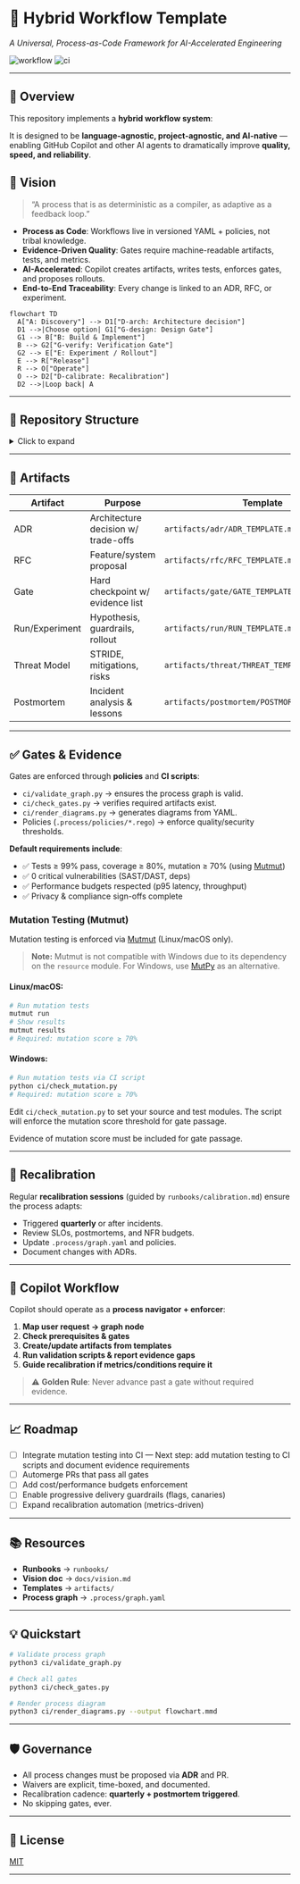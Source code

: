 # 🚀 Hybrid Workflow Template  
*A Universal, Process-as-Code Framework for AI-Accelerated Engineering*

![workflow](https://img.shields.io/badge/process-as--code-blue?style=flat-square)
![ci](https://github.com/Coding-Krakken/MaintAInPro/actions/workflows/validate.yml/badge.svg)

---

## 🌟 Overview

This repository implements a **hybrid workflow system**:  

It is designed to be **language-agnostic, project-agnostic, and AI-native** — enabling GitHub Copilot and other AI agents to dramatically improve **quality, speed, and reliability**.


## 🧭 Vision

> “A process that is as deterministic as a compiler, as adaptive as a feedback loop.”

- **Process as Code**: Workflows live in versioned YAML + policies, not tribal knowledge.  
- **Evidence-Driven Quality**: Gates require machine-readable artifacts, tests, and metrics.  
- **AI-Accelerated**: Copilot creates artifacts, writes tests, enforces gates, and proposes rollouts.  
- **End-to-End Traceability**: Every change is linked to an ADR, RFC, or experiment.


```mermaid
flowchart TD
  A["A: Discovery"] --> D1["D-arch: Architecture decision"]
  D1 -->|Choose option| G1["G-design: Design Gate"]
  G1 --> B["B: Build & Implement"]
  B --> G2["G-verify: Verification Gate"]
  G2 --> E["E: Experiment / Rollout"]
  E --> R["Release"]
  R --> O["Operate"]
  O --> D2["D-calibrate: Recalibration"]
  D2 -->|Loop back| A
````

---

## 📂 Repository Structure

<details>
<summary>Click to expand</summary>

```
├── .process/
│   ├── graph.yaml              # Workflow definition
│   ├── schema/                 # Node schemas
│   └── policies/               # Gate + recalibration rules
├── artifacts/
│   ├── adr/ADR_TEMPLATE.md     # Architecture Decision Record
│   ├── rfc/RFC_TEMPLATE.md     # Request for Comments
│   ├── gate/GATE_TEMPLATE.md   # Gate checklist
│   ├── run/RUN_TEMPLATE.md     # Experiment/run plan
│   ├── threat/THREAT_TEMPLATE.md
│   └── postmortem/POSTMORTEM_TEMPLATE.md
├── requirements/
│   ├── frd.md                  # Functional requirements
│   ├── nfr.yml                 # Non-functional requirements
│   ├── privacy.yml             # Privacy requirements
│   └── compliance.yml          # Compliance requirements
├── runbooks/                   # On-call, rollback, release, calibration
├── ci/                         # Validation scripts
│   ├── validate_graph.py
│   ├── check_gates.py
│   └── render_diagrams.py
├── docs/                       # Vision, discovery, design decisions
└── .github/workflows/validate.yml
```

</details>

---

## 📜 Artifacts

| Artifact       | Purpose                             | Template                                      |
| -------------- | ----------------------------------- | --------------------------------------------- |
| ADR            | Architecture decision w/ trade-offs | `artifacts/adr/ADR_TEMPLATE.md`               |
| RFC            | Feature/system proposal             | `artifacts/rfc/RFC_TEMPLATE.md`               |
| Gate           | Hard checkpoint w/ evidence list    | `artifacts/gate/GATE_TEMPLATE.md`             |
| Run/Experiment | Hypothesis, guardrails, rollout     | `artifacts/run/RUN_TEMPLATE.md`               |
| Threat Model   | STRIDE, mitigations, risks          | `artifacts/threat/THREAT_TEMPLATE.md`         |
| Postmortem     | Incident analysis & lessons         | `artifacts/postmortem/POSTMORTEM_TEMPLATE.md` |

---

## ✅ Gates & Evidence

Gates are enforced through **policies** and **CI scripts**:

* `ci/validate_graph.py` → ensures the process graph is valid.
* `ci/check_gates.py` → verifies required artifacts exist.
* `ci/render_diagrams.py` → generates diagrams from YAML.
* Policies (`.process/policies/*.rego`) → enforce quality/security thresholds.


**Default requirements include**:

* ✅ Tests ≥ 99% pass, coverage ≥ 80%, mutation ≥ 70% (using [Mutmut](https://mutmut.readthedocs.io/en/latest/))
* ✅ 0 critical vulnerabilities (SAST/DAST, deps)
* ✅ Performance budgets respected (p95 latency, throughput)
* ✅ Privacy & compliance sign-offs complete

### Mutation Testing (Mutmut)

Mutation testing is enforced via [Mutmut](https://mutmut.readthedocs.io/en/latest/) (Linux/macOS only).

> **Note:** Mutmut is not compatible with Windows due to its dependency on the `resource` module. For Windows, use [MutPy](https://mutpy.readthedocs.io/en/latest/) as an alternative.

#### Linux/macOS:
```bash
# Run mutation tests
mutmut run
# Show results
mutmut results
# Required: mutation score ≥ 70%
```

#### Windows:
```bash
# Run mutation tests via CI script
python ci/check_mutation.py
# Required: mutation score ≥ 70%
```

Edit `ci/check_mutation.py` to set your source and test modules. The script will enforce the mutation score threshold for gate passage.

Evidence of mutation score must be included for gate passage.

---

## 🔄 Recalibration

Regular **recalibration sessions** (guided by `runbooks/calibration.md`) ensure the process adapts:

* Triggered **quarterly** or after incidents.
* Review SLOs, postmortems, and NFR budgets.
* Update `.process/graph.yaml` and policies.
* Document changes with ADRs.

---

## 🤖 Copilot Workflow

Copilot should operate as a **process navigator + enforcer**:

1. **Map user request → graph node**
2. **Check prerequisites & gates**
3. **Create/update artifacts from templates**
4. **Run validation scripts & report evidence gaps**
5. **Guide recalibration if metrics/conditions require it**

> ⚠️ **Golden Rule**: Never advance past a gate without required evidence.

---

## 📈 Roadmap

* [ ] Integrate mutation testing into CI — Next step: add mutation testing to CI scripts and document evidence requirements
* [ ] Automerge PRs that pass all gates
* [ ] Add cost/performance budgets enforcement
* [ ] Enable progressive delivery guardrails (flags, canaries)
* [ ] Expand recalibration automation (metrics-driven)

---

## 📚 Resources

* **Runbooks** → `runbooks/`
* **Vision doc** → `docs/vision.md`
* **Templates** → `artifacts/`
* **Process graph** → `.process/graph.yaml`

---

## 💡 Quickstart

```bash
# Validate process graph
python3 ci/validate_graph.py

# Check all gates
python3 ci/check_gates.py

# Render process diagram
python3 ci/render_diagrams.py --output flowchart.mmd
```

---

## 🛡️ Governance

* All process changes must be proposed via **ADR** and PR.
* Waivers are explicit, time-boxed, and documented.
* Recalibration cadence: **quarterly + postmortem triggered**.
* No skipping gates, ever.

---

## 📜 License

[MIT](LICENSE)

---

